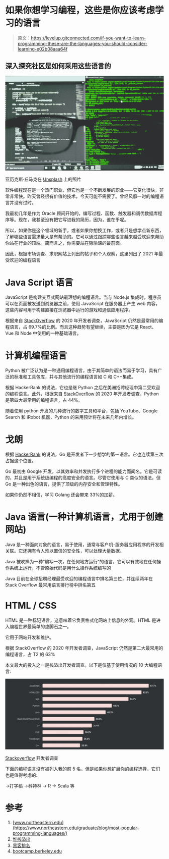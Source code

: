 # 如果你想学习编程，这些是你应该考虑学习的语言

> 原文：<https://levelup.gitconnected.com/if-you-want-to-learn-programming-these-are-the-languages-you-should-consider-learning-e02b08aaa64f>

## 深入探究社区是如何采用这些语言的

![](img/6c9a72356d0c9ab23a84be6097dcaa7c.png)

亚历克斯·丘马克在 [Unsplash](https://unsplash.com/s/photos/programming-language?utm_source=unsplash&utm_medium=referral&utm_content=creditCopyText) 上的照片

软件编程现在是一个热门职业，但它也是一个不断发展的职业——它变化很快，非常非常快。昨天曾经很有价值的技术，今天可能不需要了。曾经风靡一时的编程语言并没有过时。

我最初几年是作为 Oracle 顾问开始的，编写过程、函数、触发器和调优数据库程序等。现在，我甚至没有把它写进我的简历，因为，谁在乎呢。

所以，如果你是这个领域的新手，或者如果你想换工作，或者只是想学点新东西，了解哪些语言需求量大是有帮助的。它可以通过跟踪哪些语言越来越受欢迎来帮助你站在行业的顶端。简而言之，你需要站在隐喻课的最前面。

因此，根据市场调查、求职网站上列出的帖子和个人观察，这里列出了 2021 年最受欢迎的编程语言

# Java Script 语言

JavaScript 是构建交互式网站最理想的编程语言。当与 Node.js 集成时，程序员可以在页面被发送到浏览器之前，使用 JavaScript 在服务器上产生 web 内容，这些内容可用于构建直接在浏览器中运行的游戏和通信应用程序。

根据来自 [StackOverflow](https://insights.stackoverflow.com/survey/2020#technology-programming-scripting-and-markup-languages) 的 2020 年开发者调查，JavaScript 仍然是最常用的编程语言，占 69.7%的比例。而且这种趋势有望继续，主要是因为它是 React、Vue 和 Node 中使用的一种基础语言。

# 计算机编程语言

Python 被广泛认为是一种通用编程语言，由于其简单的语法而易于学习，具有广泛的标准和工具包库，并与其他流行的编程语言如 C 和 C++集成。

根据 HackerRank 的说法，它也是继 Python 之后在美洲招聘经理中第二受欢迎的编程语言。此外，根据来自 [StackOverflow](https://insights.stackoverflow.com/survey/2020#technology-programming-scripting-and-markup-languages) 的 2020 年开发者调查，Python 是第四大最常用的编程语言，占 44%。

随着使用 python 开发的几种流行的数字工具和平台，包括 YouTube、Google Search 和 iRobot 机器，Python 的采用预计将在未来几年内增长。

# 戈朗

根据 [HackerRank](https://info.hackerrank.com/rs/487-WAY-049/images/HackerRank-2020-Developer-Skills-Report.pdf) 的说法，Go 是开发者下一步想学的第一语言。它也连续第三次占据这个位置。

Go 最初由 Google 开发，以其效率和并发执行多个进程的能力而闻名。它是可读的，并且是用于系统级编程的高度安全的语言。尽管它使用与 C 类似的语法，但 Go 是一种出色的语言，提供了顶级的内存安全和管理特性。

如果你仍然不相信，学习 Golang 还会带来 33%的加薪。

# Java 语言(一种计算机语言，尤用于创建网站)

Java 是一种面向对象的语言，易于使用，通常与客户机-服务器应用程序的开发相关联。它还拥有令人难以置信的安全性，可以处理大量数据。

Java 被吹捧为一种“编写一次，在任何地方运行”的语言，它可以有效地在任何操作系统上运行，不管原始代码是用什么操作系统编写的

Java 目前在全球招聘经理最受欢迎的编程语言中排名第三位，并连续两年在 Stack Overflow 最常用语言排行榜中排名第五

# HTML / CSS

HTML 是一种标记语言，这意味着它负责格式化网站上信息的外观。HTML 是进入编程世界最简单的垫脚石之一。

它用于网站开发和维护。

根据 StackOverflow 的 2020 年开发者调查，JavaScript 仍然是第二大最常用的编程语言，占 T2 的 63%

本文最大的投入之一是栈溢出开发者调查。以下是仅基于使用情况的 10 大编程语言:

![](img/cf68eb195b22aeaad88c20314accf5a6.png)

[Stackoverflow](https://insights.stackoverflow.com/survey/2020#technology-programming-scripting-and-markup-languages) 开发者调查

下面的编程语言没有被列入我的前 5 名，但是如果你想扩展你的编程选择，它们也是值得考虑的:

→打字稿
→科特林
→ R
→ Scala 等

# 参考

1.  [www.northeastern.edu](https://www.northeastern.edu/graduate/blog/most-popular-programming-languages/)
2.  [堆栈溢出](https://insights.stackoverflow.com/survey/2020#technology-programming-scripting-and-markup-languages)
3.  [黑客排名](https://info.hackerrank.com/rs/487-WAY-049/images/HackerRank-2020-Developer-Skills-Report.pdf)
4.  [bootcamp.berkeley.edu](https://bootcamp.berkeley.edu/blog/most-in-demand-programming-languages/)
